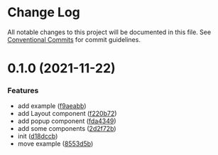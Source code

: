 # Change Log

All notable changes to this project will be documented in this file.
See [Conventional Commits](https://conventionalcommits.org) for commit guidelines.

# 0.1.0 (2021-11-22)


### Features

* add example ([f9aeabb](https://github.com/bijinfeng/dice/commit/f9aeabbdbec920bfd6aa92f1d45fad6e10881024))
* add Layout component ([f220b72](https://github.com/bijinfeng/dice/commit/f220b72c17b9f6a5d38de03981046488e88c7801))
* add popup component ([fda4349](https://github.com/bijinfeng/dice/commit/fda4349affca91ae65d82ca182c1d9e426316325))
* add some components ([2d2f72b](https://github.com/bijinfeng/dice/commit/2d2f72bc014d50669af8dcd55d669d7144512718))
* init ([d18dccb](https://github.com/bijinfeng/dice/commit/d18dccbfd85fe70910fb88ca272b350c516396aa))
* move example ([8553d5b](https://github.com/bijinfeng/dice/commit/8553d5b8d6999e707938b0b343a0422d623c5535))
